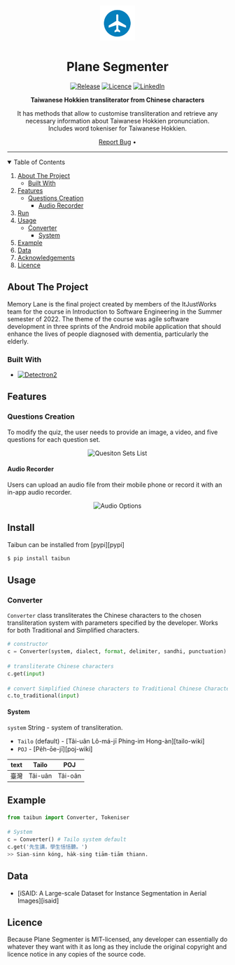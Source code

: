 <!-- PROJECT LOGO -->
<div align="center">
  <a href="https://github.com/andreihar/plane-segmenter">
    <img src="readme/logo.svg" alt="Logo" width="80" height="80">
  </a>
  
# Plane Segmenter



<!-- PROJECT SHIELDS -->
[![Release][release-badge]][release]
[![Licence][licence-badge]][licence]
[![LinkedIn][linkedin-badge]][linkedin]

**Taiwanese Hokkien transliterator from Chinese characters**

It has methods that allow to customise transliteration and retrieve any necessary information about Taiwanese Hokkien pronunciation.<br />
Includes word tokeniser for Taiwanese Hokkien.

[Report Bug][bug] •


</div>



---



<!-- TABLE OF CONTENTS -->
<details open>
  <summary>Table of Contents</summary>
  <ol>
    <li>
      <a href="#about-the-project">About The Project</a>
      <ul>
        <li><a href="#built-with">Built With</a></li>
      </ul>
    </li>
    <li>
      <a href="#features">Features</a>
      <ul>
        <li>
          <a href="#questions-creation">Questions Creation</a>
          <ul>
            <li><a href="#audio-recorder">Audio Recorder</a></li>
          </ul>
        </li>
      </ul>
    </li>
    <li><a href="#install">Run</a></li>
    <li>
      <a href="#usage">Usage</a>
      <ul>
        <li>
          <a href="#converter">Converter</a>
          <ul>
            <li><a href="#system">System</a></li>
          </ul>
        </li>
      </ul>
    </li>
    <li><a href="#example">Example</a></li>
    <li><a href="#data">Data</a></li>
    <li><a href="#acknowledgements">Acknowledgements</a></li>
    <li><a href="#licence">Licence</a></li>
  </ol>
</details>



<!-- ABOUT THE PROJECT -->
## About The Project

Memory Lane is the final project created by members of the ItJustWorks team for the course in Introduction to Software Engineering in the Summer semester of 2022. The theme of the course was agile software development in three sprints of the Android mobile application that should enhance the lives of people diagnosed with dementia, particularly the elderly.

### Built With

* [![Detectron2][detectron-badge]][detectron]



<!-- FEATURES -->
## Features

### Questions Creation

To modify the quiz, the user needs to provide an image, a video, and five questions for each question set.

<p align="center">
<img src="readme/question_sets_list.jpg" alt="Quesiton Sets List" width="200">
</p>

#### Audio Recorder

Users can upload an audio file from their mobile phone or record it with an in-app audio recorder.

<p align="center">
<img src="readme/audio_option.jpg" alt="Audio Options" width="200">
</p>



<!-- INSTALL -->
## Install

Taibun can be installed from [pypi][pypi]

```bash
$ pip install taibun
```



<!-- USAGE -->
## Usage

### Converter

`Converter` class transliterates the Chinese characters to the chosen transliteration system with parameters specified by the developer. Works for both Traditional and Simplified characters.

```python
# constructor
c = Converter(system, dialect, format, delimiter, sandhi, punctuation)

# transliterate Chinese characters
c.get(input)

# convert Simplified Chinese characters to Traditional Chinese Characters
c.to_traditional(input)
```

#### System

`system` String - system of transliteration.

* `Tailo` (default) - [Tâi-uân Lô-má-jī Phing-im Hong-àn][tailo-wiki]
* `POJ` - [Pe̍h-ōe-jī][poj-wiki]

| text | Tailo   | POJ     |
| ---- | ------- | ------- |
| 臺灣 | Tâi-uân | Tâi-oân |



<!-- EXAMPLE -->
## Example

```python
from taibun import Converter, Tokeniser

# System
c = Converter() # Tailo system default
c.get('先生講，學生恬恬聽。')
>> Sian-sinn kóng, ha̍k-sing tiām-tiām thiann.
```



<!-- DATA -->
## Data

- [iSAID: A Large-scale Dataset for Instance Segmentation in Aerial Images][isaid]



<!-- LICENCE -->
## Licence

Because Plane Segmenter is MIT-licensed, any developer can essentially do whatever they want with it as long as they include the original copyright and licence notice in any copies of the source code.



<!-- MARKDOWN LINKS -->
<!-- Badges and their links -->
[release-badge]: https://img.shields.io/github/v/release/andreihar/plane-segmenter?color=38618c&style=for-the-badge
[release]: https://github.com/andreihar/plane-segmenter/releases
[licence-badge]: https://img.shields.io/github/license/andreihar/taibun.svg?color=000000&style=for-the-badge
[licence]: LICENSE
[linkedin-badge]: https://img.shields.io/badge/LinkedIn-0077B5?style=for-the-badge&logo=linkedin&logoColor=white
[linkedin]: https://www.linkedin.com/in/andrei-harbachov/
[detectron-badge]: https://img.shields.io/badge/Detectron2-5173F1?style=for-the-badge&logo=probot&logoColor=ffffff
[detectron]: https://ai.meta.com/tools/detectron2/

<!-- Technical links -->
[bug]: https://github.com/andreihar/plane-segmenter/issues

<!-- Socials -->
[andrei-linkedin]: https://www.linkedin.com/in/andrei-harbachov/
[andrei-github]: https://github.com/andreihar